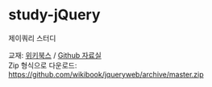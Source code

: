 # study-jQuery
제이쿼리 스터디

교재: [위키북스](http://wikibook.co.kr/) / [Github 자료실](https://github.com/wikibook/jqueryweb/archive/master.zip)
<br>
Zip 형식으로 다운로드: https://github.com/wikibook/jqueryweb/archive/master.zip
